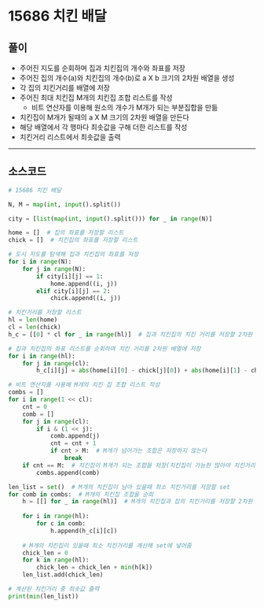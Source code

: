 # 15686 치킨 배달

## 풀이

- 주어진 지도를 순회하며 집과 치킨집의 개수와 좌표를 저장
- 주어진 집의 개수(a)와 치킨집의 개수(b)로 a X b 크기의 2차원 배열을 생성
- 각 집의 치킨거리를 배열에 저장
- 주어진 최대 치킨집 M개의 치킨집 조합 리스트를 작성
    - 비트 연산자를 이용해 원소의 개수가 M개가 되는 부분집합을 만듦
- 치킨집이 M개가 될때의 a X M 크기의 2차원 배열을 만든다
- 해당 배열에서 각 행마다 최솟값을 구해 더한 리스트를 작성
- 치킨거리 리스트에서 최솟값을 출력 

---

## 소스코드

```python
# 15686 치킨 배달

N, M = map(int, input().split())

city = [list(map(int, input().split())) for _ in range(N)]

home = []  # 집의 좌표를 저장할 리스트
chick = []  # 치킨집의 좌표를 저장할 리스트

# 도시 지도를 탐색해 집과 치킨집의 좌표를 저장
for i in range(N):
    for j in range(N):
        if city[i][j] == 1:
            home.append((i, j))
        elif city[i][j] == 2:
            chick.append((i, j))

# 치킨거리를 저장할 리스트
hl = len(home)
cl = len(chick)
h_c = [[0] * cl for _ in range(hl)]  # 집과 치킨집의 치킨 거리를 저장할 2차원 배열

# 집과 치킨집의 좌표 리스트를 순회하며 치킨 거리를 2차원 배열에 저장
for i in range(hl):
    for j in range(cl):
        h_c[i][j] = abs(home[i][0] - chick[j][0]) + abs(home[i][1] - chick[j][1])

# 비트 연산자를 사용해 M개의 치킨 집 조합 리스트 작성
combs = []
for i in range(1 << cl):
    cnt = 0
    comb = []
    for j in range(cl):
        if i & (1 << j):
            comb.append(j)
            cnt = cnt + 1
            if cnt > M:  # M개가 넘어가는 조합은 저장하지 않는다
                break
    if cnt == M:  # 치킨집이 M개가 되는 조합을 저장(치킨집이 가능한 많아야 치킨거리가 최소가 될 수 있음)
        combs.append(comb)

len_list = set()  # M개의 치킨집이 남아 있을때 최소 치킨거리를 저장할 set
for comb in combs:  # M개의 치킨집 조합을 순회
    h = [[] for _ in range(hl)]  # M개의 치킨집과 집의 치킨거리를 저장할 2차원 배열
    
    for i in range(hl):
        for c in comb:
            h.append(h_c[i][c])
                
    # M개의 치킨집이 있을때 최소 치킨거리를 계산해 set에 넣어줌
    chick_len = 0 
    for k in range(hl):
        chick_len = chick_len + min(h[k])
    len_list.add(chick_len)

# 계산된 치킨거리 중 최솟값 출력
print(min(len_list))
```
